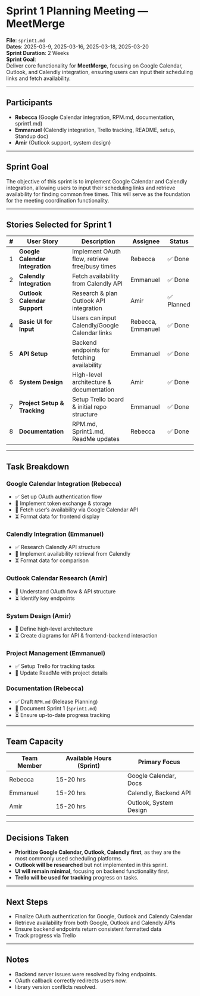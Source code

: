 # Sprint 1 Planning Meeting — MeetMerge  

**File**: `sprint1.md`  
**Dates**: 2025-03-9, 2025-03-16, 2025-03-18, 2025-03-20  
**Sprint Duration**: 2 Weeks  
**Sprint Goal**:  
Deliver core functionality for **MeetMerge**, focusing on Google Calendar, Outlook, and Calendly integration, ensuring users can input their scheduling links and fetch availability.  

---

## Participants  
- **Rebecca** (Google Calendar integration, RPM.md, documentation, sprint1.md)  
- **Emmanuel** (Calendly integration, Trello tracking, README, setup, Standup doc)  
- **Amir** (Outlook support, system design)  

---

## Sprint Goal  
The objective of this sprint is to implement Google Calendar and Calendly integration, allowing users to input their scheduling links and retrieve availability for finding common free times. This will serve as the foundation for the meeting coordination functionality.  

---

## Stories Selected for Sprint 1  

| # | User Story | Description | Assignee | Status |
|---|-----------|-------------|----------|--------|
| 1 | **Google Calendar Integration** | Implement OAuth flow, retrieve free/busy times | Rebecca | ✅ Done |
| 2 | **Calendly Integration** | Fetch availability from Calendly API | Emmanuel | ✅ Done |
| 3 | **Outlook Calendar Support** | Research & plan Outlook API integration | Amir | ✅ Planned |
| 4 | **Basic UI for Input** | Users can input Calendly/Google Calendar links | Rebecca, Emmanuel | ✅ Done |
| 5 | **API Setup** | Backend endpoints for fetching availability | Emmanuel | ✅ Done |
| 6 | **System Design** | High-level architecture & documentation | Amir | ✅ Done |
| 7 | **Project Setup & Tracking** | Setup Trello board & initial repo structure | Emmanuel | ✅ Done |
| 8 | **Documentation** | RPM.md, Sprint1.md, ReadMe updates | Rebecca | ✅ Done |

---

##  Task Breakdown  

### **Google Calendar Integration (Rebecca)**  
- ✅ Set up OAuth authentication flow  
- 🔄 Implement token exchange & storage  
- 🔄 Fetch user’s availability via Google Calendar API  
- ⏳ Format data for frontend display  

### **Calendly Integration (Emmanuel)**  
- ✅ Research Calendly API structure  
- 🔄 Implement availability retrieval from Calendly  
- ⏳ Format data for comparison  

### **Outlook Calendar Research (Amir)**  
- 🔄 Understand OAuth flow & API structure  
- ⏳ Identify key endpoints  

### **System Design (Amir)**  
- 🔄 Define high-level architecture  
- ⏳ Create diagrams for API & frontend-backend interaction  

### **Project Management (Emmanuel)**  
- ✅ Setup Trello for tracking tasks  
- 🔄 Update ReadMe with project details  

### **Documentation (Rebecca)**  
- ✅ Draft `RPM.md` (Release Planning)  
- 🔄 Document Sprint 1 (`sprint1.md`)  
- ⏳ Ensure up-to-date progress tracking  

---

## Team Capacity  

| Team Member | Available Hours (Sprint) | Primary Focus |
|-------------|-------------------------|---------------|
| Rebecca | 15-20 hrs | Google Calendar, Docs |
| Emmanuel | 15-20 hrs | Calendly, Backend API |
| Amir | 15-20 hrs | Outlook, System Design |

---

## Decisions Taken  
- **Prioritize Google Calendar, Outlook, Calendly first**, as they are the most commonly used scheduling platforms.  
- **Outlook will be researched** but not implemented in this sprint.  
- **UI will remain minimal**, focusing on backend functionality first.  
- **Trello will be used for tracking** progress on tasks.  

---

##  Next Steps  
- Finalize OAuth authentication for Google, Outlook and Calendy Calendar  
- Retrieve availability from both Google, Outlook and Calendly APIs  
- Ensure backend endpoints return consistent formatted data  
- Track progress via Trello  

---

## Notes  
- Backend server issues were resolved by fixing endpoints.  
- OAuth callback correctly redirects users now.  
- library version conflicts resolved.  

